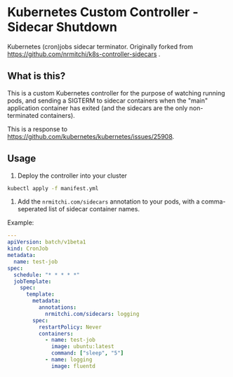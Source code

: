 # Kubernetes Custom Controller - Sidecar Shutdown

Kubernetes (cron)jobs sidecar terminator.
Originally forked from https://github.com/nrmitchi/k8s-controller-sidecars .

## What is this?

This is a custom Kubernetes controller for the purpose of watching running pods, and sending a SIGTERM to sidecar containers when the "main" application container has exited (and the sidecars are the only non-terminated containers).

This is a response to https://github.com/kubernetes/kubernetes/issues/25908.

## Usage

1. Deploy the controller into your cluster

```sh
kubectl apply -f manifest.yml
```

1. Add the `nrmitchi.com/sidecars` annotation to your pods, with a comma-seperated list of sidecar container names.

Example:

```yaml
---
apiVersion: batch/v1beta1
kind: CronJob
metadata:
  name: test-job
spec:
  schedule: "* * * * *"
  jobTemplate:
    spec:
      template:
        metadata:
          annotations:
            nrmitchi.com/sidecars: logging
        spec:
          restartPolicy: Never
          containers:
            - name: test-job
              image: ubuntu:latest
              command: ["sleep", "5"]
            - name: logging
              image: fluentd
```
